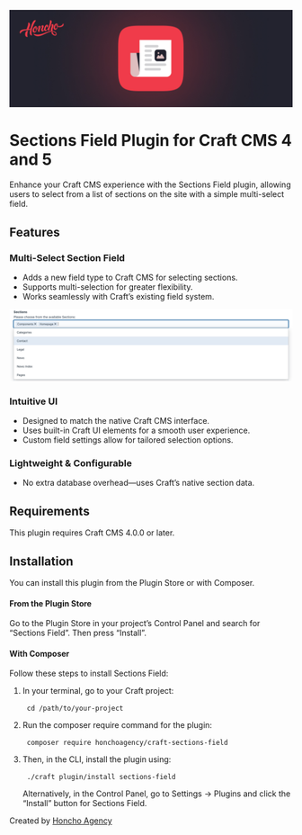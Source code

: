 <p align="center">
    <img src="./docs/resources/banner.jpg" alt="Sections Field Plugin"/>
</p>

# Sections Field Plugin for Craft CMS 4 and 5

Enhance your Craft CMS experience with the Sections Field plugin, allowing users to select from a list of sections on the site with a simple multi-select field.

## Features

### Multi-Select Section Field

- Adds a new field type to Craft CMS for selecting sections.
- Supports multi-selection for greater flexibility.
- Works seamlessly with Craft’s existing field system.

<img src="./docs/resources/sections-field.png" alt="Sections Field Screenshot"/>

### Intuitive UI

- Designed to match the native Craft CMS interface.
- Uses built-in Craft UI elements for a smooth user experience.
- Custom field settings allow for tailored selection options.

### Lightweight & Configurable

- No extra database overhead—uses Craft’s native section data.

## Requirements

This plugin requires Craft CMS 4.0.0 or later.

## Installation

You can install this plugin from the Plugin Store or with Composer.

#### From the Plugin Store

Go to the Plugin Store in your project’s Control Panel and search for “Sections Field”. Then press “Install”.

#### With Composer

Follow these steps to install Sections Field:

1. In your terminal, go to your Craft project:

        cd /path/to/your-project

2. Run the composer require command for the plugin:

        composer require honchoagency/craft-sections-field

3. Then, in the CLI, install the plugin using:

        ./craft plugin/install sections-field

   Alternatively, in the Control Panel, go to Settings → Plugins and click the “Install” button for Sections Field.

Created by [Honcho Agency](https://honcho.agency)
